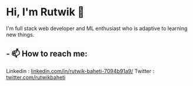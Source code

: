 # Hi, I'm Rutwik 👋 

I'm full stack web developer and ML enthusiast who is adaptive to learning new things.
<!--
**rutwikbaheti/rutwikbaheti** is a ✨ _special_ ✨ repository because its `README.md` (this file) appears on your GitHub profile.

Here are some ideas to get you started:

- 🔭 I’m currently working on ...
- 🌱 I’m currently learning ...
- 👯 I’m looking to collaborate on ...
- 🤔 I’m looking for help with ...
- 💬 Ask me about ...
- 📫 How to reach me: ...
- 😄 Pronouns: ...
- ⚡ Fun fact: ...
-->
## - 📫 How to reach me:
Linkedin : <a href="https://www.linkedin.com/in/rutwik-baheti-7094b91a9/">linkedin.com/in/rutwik-baheti-7094b91a9/</a>
Twitter : <a href="https://twitter.com/rutwikbaheti">twitter.com/rutwikbaheti</a>
